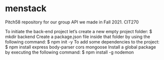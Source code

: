 # menstack
Pitch58 repository for our group API we made in Fall 2021. CIT270 


To initiate the back-end project let’s create a new empty project folder:
$ mkdir backend
Create a package.json file inside that folder by using the following command:
$ npm init -y
To add some dependencies to the project:
$ npm install express body-parser cors mongoose
Install a global package by executing the following command:
$ npm install -g nodemon
